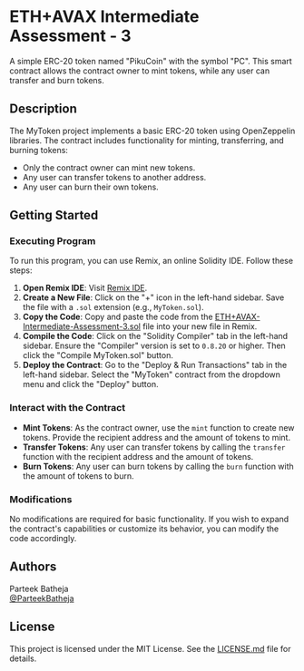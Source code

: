 # ETH+AVAX Intermediate Assessment - 3

A simple ERC-20 token named "PikuCoin" with the symbol "PC". This smart contract allows the contract owner to mint tokens, while any user can transfer and burn tokens.

## Description

The MyToken project implements a basic ERC-20 token using OpenZeppelin libraries. The contract includes functionality for minting, transferring, and burning tokens:
- Only the contract owner can mint new tokens.
- Any user can transfer tokens to another address.
- Any user can burn their own tokens.

## Getting Started

### Executing Program

To run this program, you can use Remix, an online Solidity IDE. Follow these steps:

1. **Open Remix IDE**: Visit [Remix IDE](https://remix.ethereum.org/).
2. **Create a New File**: Click on the "+" icon in the left-hand sidebar. Save the file with a `.sol` extension (e.g., `MyToken.sol`).
3. **Copy the Code**: Copy and paste the code from the [ETH+AVAX-Intermediate-Assessment-3.sol](ETH+AVAX-Intermediate-Assessment-3.sol) file into your new file in Remix.
4. **Compile the Code**: Click on the "Solidity Compiler" tab in the left-hand sidebar. Ensure the "Compiler" version is set to `0.8.20` or higher. Then click the "Compile MyToken.sol" button.
5. **Deploy the Contract**: Go to the "Deploy & Run Transactions" tab in the left-hand sidebar. Select the "MyToken" contract from the dropdown menu and click the "Deploy" button.

### Interact with the Contract

- **Mint Tokens**: As the contract owner, use the `mint` function to create new tokens. Provide the recipient address and the amount of tokens to mint.
- **Transfer Tokens**: Any user can transfer tokens by calling the `transfer` function with the recipient address and the amount of tokens.
- **Burn Tokens**: Any user can burn tokens by calling the `burn` function with the amount of tokens to burn.

### Modifications

No modifications are required for basic functionality. If you wish to expand the contract's capabilities or customize its behavior, you can modify the code accordingly.

## Authors

Parteek Batheja  
[@ParteekBatheja](https://github.com/ParteekBatheja)

## License

This project is licensed under the MIT License. See the [LICENSE.md](LICENSE.md) file for details.
